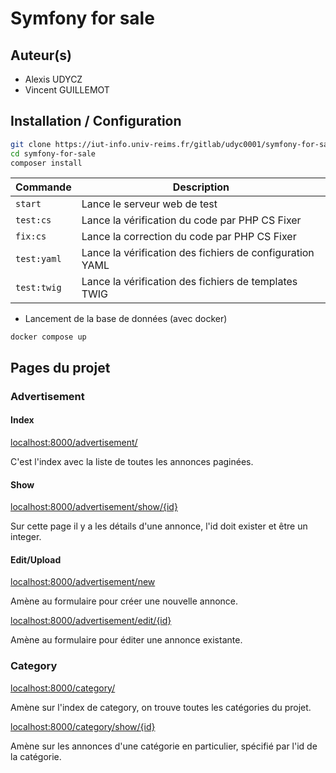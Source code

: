 # Symfony for sale

## Auteur(s)
- Alexis UDYCZ
- Vincent GUILLEMOT

## Installation / Configuration

```bash
git clone https://iut-info.univ-reims.fr/gitlab/udyc0001/symfony-for-sale.git
cd symfony-for-sale
composer install
```

| Commande    | Description                                              |
|-------------|----------------------------------------------------------|
| `start`     | Lance le serveur web de test                             |
| `test:cs`   | Lance la vérification du code par PHP CS Fixer           |
| `fix:cs`    | Lance la correction du code par PHP CS Fixer             |
| `test:yaml` | Lance la vérification des fichiers de configuration YAML |
| `test:twig` | Lance la vérification des fichiers de templates TWIG     |

- Lancement de la base de données (avec docker)
```shell
docker compose up
```
## Pages du projet

### Advertisement

#### Index

[localhost:8000/advertisement/]()

C'est l'index avec la liste de toutes les annonces paginées.

#### Show

[localhost:8000/advertisement/show/{id}]()

Sur cette page il y a les détails d'une annonce, l'id doit exister et être un integer.
#### Edit/Upload
[localhost:8000/advertisement/new]()

Amène au formulaire pour créer une nouvelle annonce.

[localhost:8000/advertisement/edit/{id}]()

Amène au formulaire pour éditer une annonce existante.
### Category

[localhost:8000/category/]()

Amène sur l'index de category, on trouve toutes les catégories du projet.

[localhost:8000/category/show/{id}]()

Amène sur les annonces d'une catégorie en particulier, spécifié par l'id de la catégorie.